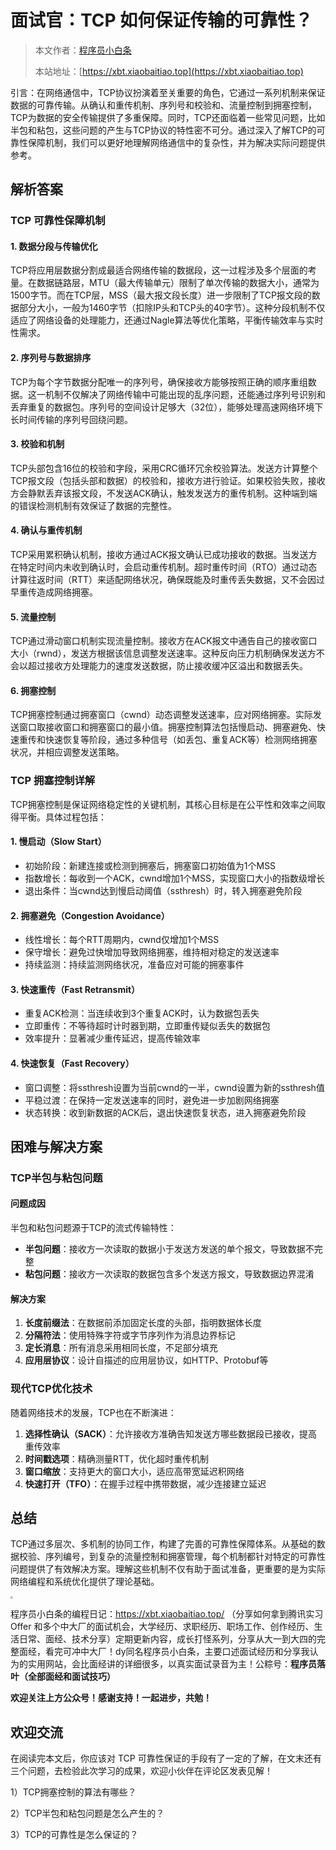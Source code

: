 # 面试官：TCP 如何保证传输的可靠性？

> 本文作者：[程序员小白条](https://github.com/luoye6)
>
> 本站地址：[https://xbt.xiaobaitiao.top](https://xbt.xiaobaitiao.top)


引言：在网络通信中，TCP协议扮演着至关重要的角色，它通过一系列机制来保证数据的可靠传输。从确认和重传机制、序列号和校验和、流量控制到拥塞控制，TCP为数据的安全传输提供了多重保障。同时，TCP还面临着一些常见问题，比如半包和粘包，这些问题的产生与TCP协议的特性密不可分。通过深入了解TCP的可靠性保障机制，我们可以更好地理解网络通信中的复杂性，并为解决实际问题提供参考。

## 解析答案

### TCP 可靠性保障机制

#### 1. 数据分段与传输优化

TCP将应用层数据分割成最适合网络传输的数据段，这一过程涉及多个层面的考量。在数据链路层，MTU（最大传输单元）限制了单次传输的数据大小，通常为1500字节。而在TCP层，MSS（最大报文段长度）进一步限制了TCP报文段的数据部分大小，一般为1460字节（扣除IP头和TCP头的40字节）。这种分段机制不仅适应了网络设备的处理能力，还通过Nagle算法等优化策略，平衡传输效率与实时性需求。

#### 2. 序列号与数据排序

TCP为每个字节数据分配唯一的序列号，确保接收方能够按照正确的顺序重组数据。这一机制不仅解决了网络传输中可能出现的乱序问题，还能通过序列号识别和丢弃重复的数据包。序列号的空间设计足够大（32位），能够处理高速网络环境下长时间传输的序列号回绕问题。

#### 3. 校验和机制

TCP头部包含16位的校验和字段，采用CRC循环冗余校验算法。发送方计算整个TCP报文段（包括头部和数据）的校验和，接收方进行验证。如果校验失败，接收方会静默丢弃该报文段，不发送ACK确认，触发发送方的重传机制。这种端到端的错误检测机制有效保证了数据的完整性。

#### 4. 确认与重传机制

TCP采用累积确认机制，接收方通过ACK报文确认已成功接收的数据。当发送方在特定时间内未收到确认时，会启动重传机制。超时重传时间（RTO）通过动态计算往返时间（RTT）来适配网络状况，确保既能及时重传丢失数据，又不会因过早重传造成网络拥塞。

#### 5. 流量控制

TCP通过滑动窗口机制实现流量控制。接收方在ACK报文中通告自己的接收窗口大小（rwnd），发送方根据该信息调整发送速率。这种反向压力机制确保发送方不会以超过接收方处理能力的速度发送数据，防止接收缓冲区溢出和数据丢失。

#### 6. 拥塞控制

TCP拥塞控制通过拥塞窗口（cwnd）动态调整发送速率，应对网络拥塞。实际发送窗口取接收窗口和拥塞窗口的最小值。拥塞控制算法包括慢启动、拥塞避免、快速重传和快速恢复等阶段，通过多种信号（如丢包、重复ACK等）检测网络拥塞状况，并相应调整发送策略。

### TCP 拥塞控制详解

TCP拥塞控制是保证网络稳定性的关键机制，其核心目标是在公平性和效率之间取得平衡。具体过程包括：

#### 1. 慢启动（Slow Start）

- 初始阶段：新建连接或检测到拥塞后，拥塞窗口初始值为1个MSS
- 指数增长：每收到一个ACK，cwnd增加1个MSS，实现窗口大小的指数级增长
- 退出条件：当cwnd达到慢启动阈值（ssthresh）时，转入拥塞避免阶段

#### 2. 拥塞避免（Congestion Avoidance）

- 线性增长：每个RTT周期内，cwnd仅增加1个MSS
- 保守增长：避免过快增加导致网络拥塞，维持相对稳定的发送速率
- 持续监测：持续监测网络状况，准备应对可能的拥塞事件

#### 3. 快速重传（Fast Retransmit）

- 重复ACK检测：当连续收到3个重复ACK时，认为数据包丢失
- 立即重传：不等待超时计时器到期，立即重传疑似丢失的数据包
- 效率提升：显著减少重传延迟，提高传输效率

#### 4. 快速恢复（Fast Recovery）

- 窗口调整：将ssthresh设置为当前cwnd的一半，cwnd设置为新的ssthresh值
- 平稳过渡：在保持一定发送速率的同时，避免进一步加剧网络拥塞
- 状态转换：收到新数据的ACK后，退出快速恢复状态，进入拥塞避免阶段

## 困难与解决方案

### TCP半包与粘包问题

#### 问题成因

半包和粘包问题源于TCP的流式传输特性：

- **半包问题**：接收方一次读取的数据小于发送方发送的单个报文，导致数据不完整
- **粘包问题**：接收方一次读取的数据包含多个发送方报文，导致数据边界混淆

#### 解决方案

1. **长度前缀法**：在数据前添加固定长度的头部，指明数据体长度
2. **分隔符法**：使用特殊字符或字节序列作为消息边界标记
3. **定长消息**：所有消息采用相同长度，不足部分填充
4. **应用层协议**：设计自描述的应用层协议，如HTTP、Protobuf等

### 现代TCP优化技术

随着网络技术的发展，TCP也在不断演进：

1. **选择性确认（SACK）**：允许接收方准确告知发送方哪些数据段已接收，提高重传效率
2. **时间戳选项**：精确测量RTT，优化超时重传机制
3. **窗口缩放**：支持更大的窗口大小，适应高带宽延迟积网络
4. **快速打开（TFO）**：在握手过程中携带数据，减少连接建立延迟

## 总结

TCP通过多层次、多机制的协同工作，构建了完善的可靠性保障体系。从基础的数据校验、序列编号，到复杂的流量控制和拥塞管理，每个机制都针对特定的可靠性问题提供了有效解决方案。理解这些机制不仅有助于面试准备，更重要的是为实际网络编程和系统优化提供了理论基础。

<img src="https://pic.yupi.icu/5563/202510041629184.png" style="zoom:25%;" />

程序员小白条的编程日记：https://xbt.xiaobaitiao.top/ （分享如何拿到腾讯实习 Offer 和多个中大厂的面试机会，大学经历、求职经历、职场工作、创作经历、生活日常、面经、技术分享）定期更新内容，成长打怪系列，分享从大一到大四的完整面经，看完可冲中大厂！dy同名程序员小白条，主要口述面试经历和分享我认为的实用网站，会比面经讲的详细很多，以真实面试录音为主！公粽号：**程序员落叶（全部面经和面试技巧）**

**欢迎关注上方公众号！感谢支持！一起进步，共勉！**

## 欢迎交流

在阅读完本文后，你应该对 TCP 可靠性保证的手段有了一定的了解，在文末还有三个问题，去检验此次学习的成果，欢迎小伙伴在评论区发表见解！

1）TCP拥塞控制的算法有哪些？

2）TCP半包和粘包问题是怎么产生的？

3）TCP的可靠性是怎么保证的？